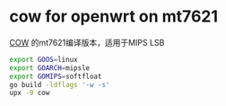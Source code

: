 cow for openwrt on mt7621
=========================

[COW](https://github.com/cyfdecyf/cow) 的mt7621编译版本，适用于MIPS LSB

```bash
export GOOS=linux
export GOARCH=mipsle
export GOMIPS=softfloat
go build -ldflags '-w -s'
upx -9 cow
```

